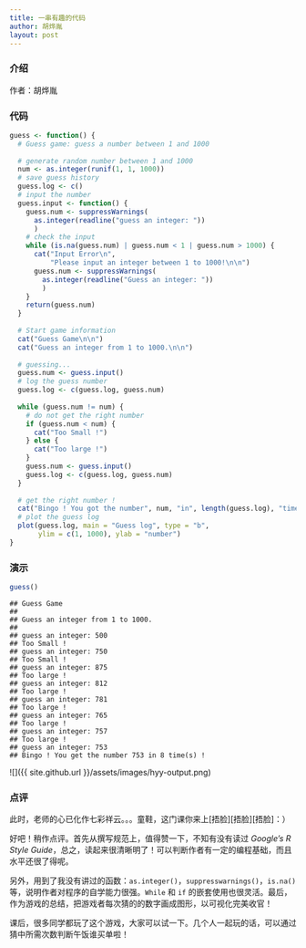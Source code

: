 ```yaml
---
title: 一串有趣的代码
author: 胡烨胤
layout: post
---
```


### 介绍
作者：胡烨胤

### 代码

```r
guess <- function() {
  # Guess game: guess a number between 1 and 1000
  
  # generate random number between 1 and 1000
  num <- as.integer(runif(1, 1, 1000))
  # save guess history
  guess.log <- c()
  # input the number
  guess.input <- function() {
    guess.num <- suppressWarnings(
      as.integer(readline("guess an integer: "))
      )
    # check the input 
    while (is.na(guess.num) | guess.num < 1 | guess.num > 1000) {
      cat("Input Error\n", 
          "Please input an integer between 1 to 1000!\n\n")
      guess.num <- suppressWarnings(
        as.integer(readline("Guess an integer: "))
        )
    }
    return(guess.num)
  }
  
  # Start game information
  cat("Guess Game\n\n")
  cat("Guess an integer from 1 to 1000.\n\n")
  
  # guessing...
  guess.num <- guess.input()
  # log the guess number
  guess.log <- c(guess.log, guess.num)
  
  while (guess.num != num) {
    # do not get the right number
    if (guess.num < num) {
      cat("Too Small !")
    } else {
      cat("Too large !")
    }
    guess.num <- guess.input()
    guess.log <- c(guess.log, guess.num)
  }
  
  # get the right number !
  cat("Bingo ! You got the number", num, "in", length(guess.log), "time(s) !")
  # plot the guess log
  plot(guess.log, main = "Guess log", type = "b", 
       ylim = c(1, 1000), ylab = "number")
}
```

### 演示

```r
guess()
```

```
## Guess Game
## 
## Guess an integer from 1 to 1000.
## 
## guess an integer: 500
## Too Small !
## guess an integer: 750
## Too Small !
## guess an integer: 875
## Too large !
## guess an integer: 812
## Too large !
## guess an integer: 781
## Too large !
## guess an integer: 765
## Too large !
## guess an integer: 757
## Too large !
## guess an integer: 753
## Bingo ! You get the number 753 in 8 time(s) !
```

![]({{ site.github.url }}/assets/images/hyy-output.png)<!-- -->

### 点评
此时，老师的心已化作七彩祥云。。。童鞋，这门课你来上[捂脸][捂脸][捂脸]：）

好吧！稍作点评。首先从撰写规范上，值得赞一下，不知有没有读过 *Google’s R Style Guide*，总之，读起来很清晰明了！可以判断作者有一定的编程基础，而且水平还很了得呢。

另外，用到了我没有讲过的函数：`as.integer()`，`suppresswarnings()`，`is.na()`等，说明作者对程序的自学能力很强。`While` 和 `if` 的嵌套使用也很灵活。最后，作为游戏的总结，把游戏者每次猜的的数字画成图形，以可视化完美收官！

课后，很多同学都玩了这个游戏，大家可以试一下。几个人一起玩的话，可以通过猜中所需次数判断午饭谁买单啦！

